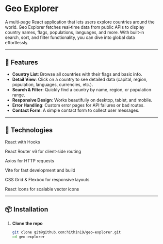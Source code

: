 # Geo Explorer

A multi‑page React application that lets users explore countries around the world. Geo Explorer fetches real‑time data from public APIs to display country names, flags, populations, languages, and more. With built‑in search, sort, and filter functionality, you can dive into global data effortlessly.

---

## 🚀 Features

- **Country List**: Browse all countries with their flags and basic info.  
- **Detail View**: Click on a country to see detailed data (capital, region, population, languages, currencies, etc.).  
- **Search & Filter**: Quickly find a country by name, region, or population range.  
- **Responsive Design**: Works beautifully on desktop, tablet, and mobile.  
- **Error Handling**: Custom error pages for API failures or bad routes.  
- **Contact Form**: A simple contact form to collect user messages.  

------------------------------------------------
## 🧰 Technologies
React with Hooks

React Router v6 for client‑side routing

Axios for HTTP requests

Vite for fast development and build

CSS Grid & Flexbox for responsive layouts

React Icons for scalable vector icons

-----------------------------------------
## 📦 Installation

1. **Clone the repo**  
   ```bash
   git clone git@github.com:hithin19/geo-explorer.git
   cd geo-explorer
